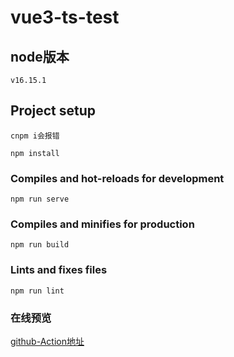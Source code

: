 # vue3-ts-test

## node版本
```
v16.15.1
```

## Project setup
```
cnpm i会报错

npm install
```

### Compiles and hot-reloads for development
```
npm run serve
```

### Compiles and minifies for production
```
npm run build
```

### Lints and fixes files
```
npm run lint
```

### 在线预览
[github-Action地址](https://zoushen6.github.io/vue3-ts-test/)
